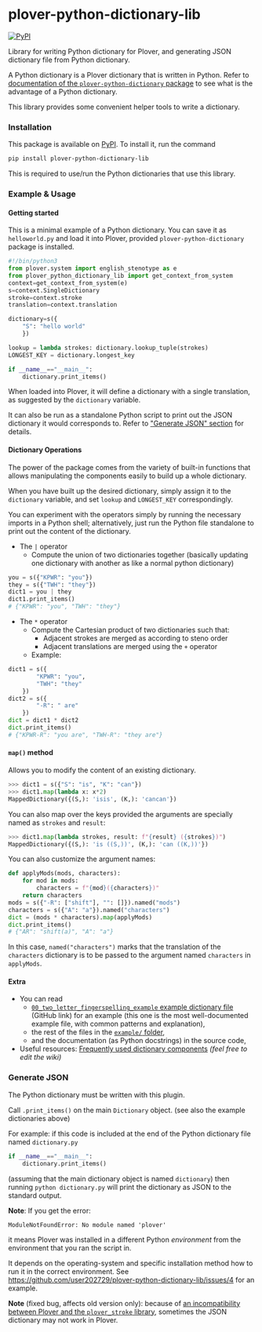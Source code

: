 # plover-python-dictionary-lib

[![PyPI](https://img.shields.io/pypi/v/plover-python-dictionary-lib?style=flat)](https://pypi.python.org/pypi/plover-python-dictionary-lib/)

Library for writing Python dictionary for Plover,
and generating JSON dictionary file from Python dictionary.

A Python dictionary is a Plover dictionary that is written in Python.
Refer to [documentation of the `plover-python-dictionary` package](https://pypi.org/project/plover-python-dictionary/)
to see what is the advantage of a Python dictionary.

This library provides some convenient helper tools to write a dictionary.

### Installation

This package is available on 
[PyPI](https://pypi.org/project/plover-python-dictionary-lib/).
To install it, run the command

```bash
pip install plover-python-dictionary-lib
```

This is required to use/run the Python dictionaries that use this library.

### Example & Usage

#### Getting started

This is a minimal example of a Python dictionary. You can save it as `helloworld.py` and load it into Plover, provided
`plover-python-dictionary` package is installed.

```python
#!/bin/python3
from plover.system import english_stenotype as e
from plover_python_dictionary_lib import get_context_from_system
context=get_context_from_system(e)
s=context.SingleDictionary
stroke=context.stroke
translation=context.translation

dictionary=s({
	"S": "hello world"
	})

lookup = lambda strokes: dictionary.lookup_tuple(strokes)
LONGEST_KEY = dictionary.longest_key

if __name__=="__main__":
	dictionary.print_items()
```

When loaded into Plover, it will define a dictionary with a single translation, as suggested by the `dictionary` variable.

It can also be run as a standalone Python script to print out the JSON dictionary it would corresponds to.
Refer to ["Generate JSON" section](#generate-json) for details.

#### Dictionary Operations

The power of the package comes from the variety of built-in functions that allows manipulating the components easily
to build up a whole dictionary.

When you have built up the desired dictionary, simply assign it to the `dictionary` variable, and set `lookup` and `LONGEST_KEY` correspondingly.

You can experiment with the operators simply by running the necessary imports in a Python shell;
alternatively, just run the Python file standalone to print out the content of the dictionary.

* The `|` operator
	* Compute the union of two dictionaries together (basically updating one dictionary with another as like a normal python dictionary)
```python
you = s({"KPWR": "you"})
they = s({"TWH": "they"})
dict1 = you | they
dict1.print_items()
# {"KPWR": "you", "TWH": "they"}
```

* The `*` operator
	* Compute the Cartesian product of two dictionaries such that:
		* Adjacent strokes are merged as according to steno order
		* Adjacent translations are merged using the `+` operator
	* Example:
```python
dict1 = s({
		"KPWR": "you",
		"TWH": "they"
	})
dict2 = s({
		"-R": " are"
	})
dict = dict1 * dict2
dict.print_items()
# {"KPWR-R": "you are", "TWH-R": "they are"}
```

#### `map()` method

Allows you to modify the content of an existing dictionary.
```python
>>> dict1 = s({"S": "is", "K": "can"})
>>> dict1.map(lambda x: x*2)
MappedDictionary({(S,): 'isis', (K,): 'cancan'})
```

You can also map over the keys provided the arguments are specially named as `strokes` and `result`:
```python
>>> dict1.map(lambda strokes, result: f"{result} ({strokes})")
MappedDictionary({(S,): 'is ((S,))', (K,): 'can ((K,))'})
```

You can also customize the argument names:

```python
def applyMods(mods, characters):
	for mod in mods:
		characters = f"{mod}({characters})"
	return characters
mods = s({"-R": ["shift"], "": []}).named("mods") 
characters = s({"A": "a"}).named("characters")
dict = (mods * characters).map(applyMods)
dict.print_items()
# {"AR": "shift(a)", "A": "a"}
```
In this case, `named("characters")` marks that the translation of the `characters` dictionary is
to be passed to the argument named `characters` in `applyMods`.

#### Extra

* You can read
	* [`00_two_letter_fingerspelling_example` example dictionary file](https://github.com/user202729/plover-python-dictionary-lib/blob/main/example/00_two_letter_fingerspelling_example.py) (GitHub link) for an example (this one is the most well-documented example file, with common patterns and explanation),
	* the rest of the files in the [`example/` folder](https://github.com/user202729/plover-python-dictionary-lib/tree/main/example),
	* and the documentation (as Python docstrings) in the source code,
* Useful resources: [Frequently used dictionary components](https://github.com/user202729/plover-python-dictionary-lib/wiki/Frequently-used-dictionary-components) *(feel free to edit the wiki)*

### Generate JSON

The Python dictionary must be written with this plugin.

Call `.print_items()` on the main `Dictionary` object. (see also the example dictionaries above)


For example: if this code
is included at the end of the Python dictionary file named `dictionary.py`

```python
if __name__=="__main__":
	dictionary.print_items()
```

(assuming that the main dictionary object is named `dictionary`) then running `python dictionary.py`
will print the dictionary as JSON to the standard output.

**Note**: If you get the error:
```
ModuleNotFoundError: No module named 'plover'
```
it means Plover was installed in a different Python *environment* from the environment that you ran the script in.

It depends on the operating-system and specific installation method how to run it in the correct environment. See https://github.com/user202729/plover-python-dictionary-lib/issues/4 for an example.

**Note** (fixed bug, affects old version only): because of [an incompatibility between Plover and the `plover_stroke` library](https://github.com/benoit-pierre/plover_stroke/issues/1),
sometimes the JSON dictionary may not work in Plover.

